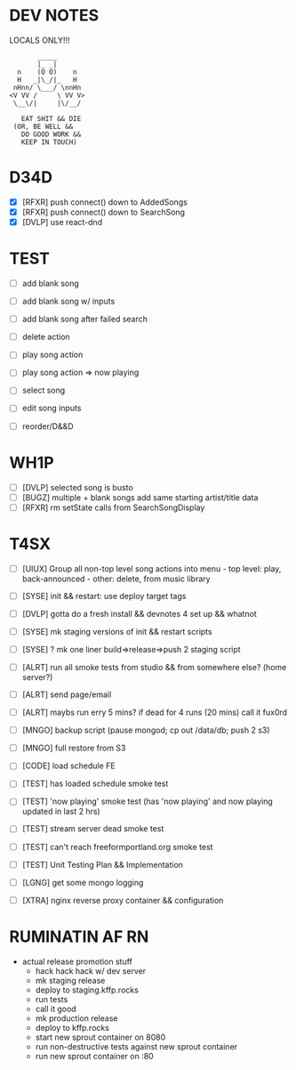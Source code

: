 # DEV NOTES
LOCALS ONLY!!!

           _____
           |_ _|
      n    (O O)    n
      H   _|\_/|_   H
     nHnn/ \___/ \nnHn
    <V VV /     \ VV V>
     \__\/|     |\/__/

	   EAT SHIT && DIE
     (OR, BE WELL &&
       DO GOOD WORK &&
       KEEP IN TOUCH)

# D34D
- [X] [RFXR] push connect() down to AddedSongs
- [X] [RFXR] push connect() down to SearchSong
- [X] [DVLP] use react-dnd

# TEST

- [ ] add blank song
- [ ] add blank song w/ inputs
- [ ] add blank song after failed search
- [ ] delete action
- [ ] play song action
- [ ] play song action => now playing
- [ ] select song
- [ ] edit song inputs
- [ ] reorder/D&&D


# WH1P

- [ ] [DVLP] selected song is busto
- [ ] [BUGZ] multiple + blank songs add same starting artist/title data
- [ ] [RFXR] rm setState calls from SearchSongDisplay

# T4SX

- [ ] [UIUX] Group all non-top level song actions into menu
             - top level: play, back-announced
             - other: delete, from music library
- [ ] [SYSE] init && restart: use deploy target tags
- [ ] [DVLP] gotta do a fresh install && devnotes 4 set up && whatnot
- [ ] [SYSE] mk staging versions of init && restart scripts
- [ ] [SYSE] ? mk one liner build=>release=>push 2 staging script
- [ ] [ALRT] run all smoke tests from studio && from somewhere else? (home server?)
- [ ] [ALRT] send page/email
- [ ] [ALRT] maybs run erry 5 mins? if dead for 4 runs (20 mins) call it fux0rd
- [ ] [MNGO] backup script (pause mongod; cp out /data/db; push 2 s3)
- [ ] [MNGO] full restore from S3
- [ ] [CODE] load schedule FE
- [ ] [TEST] has loaded schedule smoke test
- [ ] [TEST] 'now playing' smoke test (has 'now playing' and now playing updated in last 2 hrs)
- [ ] [TEST] stream server dead smoke test
- [ ] [TEST] can't reach freeformportland.org smoke test
- [ ] [TEST] Unit Testing Plan && Implementation
- [ ] [LGNG] get some mongo logging
- [ ] [XTRA] nginx reverse proxy container && configuration


# RUMINATIN AF RN

- actual release promotion stuff
  - hack hack hack w/ dev server
  - mk staging release
  - deploy to staging.kffp.rocks
  - run tests
  - call it good
  - mk production release
  - deploy to kffp.rocks
  - start new sprout container on 8080
  - run non-destructive tests against new sprout container
  - run new sprout container on :80
